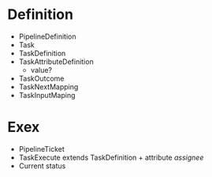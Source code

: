 # Definition

- PipelineDefinition
- Task
- TaskDefinition
- TaskAttributeDefinition
  - value?
- TaskOutcome
- TaskNextMapping
- TaskInputMaping

# Exex

- PipelineTicket
- TaskExecute extends TaskDefinition + attribute _assignee_
- Current status
